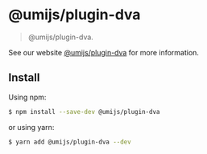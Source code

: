 # @umijs/plugin-dva

> @umijs/plugin-dva.

See our website [@umijs/plugin-dva](https://umijs.org/plugins/plugin-dva) for more information.

## Install

Using npm:

```bash
$ npm install --save-dev @umijs/plugin-dva
```

or using yarn:

```bash
$ yarn add @umijs/plugin-dva --dev
```
